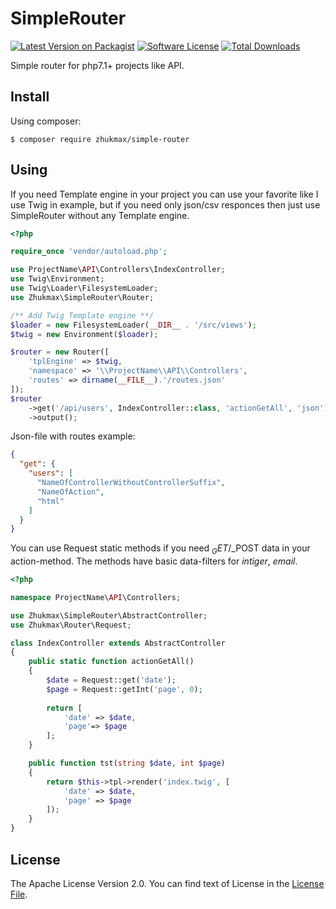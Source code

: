 # SimpleRouter
[![Latest Version on Packagist][ico-version]][link-packagist]
[![Software License][ico-license]](license.md)
[![Total Downloads][ico-downloads]][link-downloads]

Simple router for php7.1+ projects like API.

## Install
Using composer:
```console
$ composer require zhukmax/simple-router
```

## Using
If you need Template engine in your project you can use your favorite like I use Twig in example, but if you need only json/csv responces then just use SimpleRouter without any Template engine.
```php
<?php

require_once 'vendor/autoload.php';

use ProjectName\API\Controllers\IndexController;
use Twig\Environment;
use Twig\Loader\FilesystemLoader;
use Zhukmax\SimpleRouter\Router;

/** Add Twig Template engine **/
$loader = new FilesystemLoader(__DIR__ . '/src/views');
$twig = new Environment($loader);

$router = new Router([
    'tplEngine' => $twig,
    'namespace' => '\\ProjectName\\API\\Controllers',
    'routes' => dirname(__FILE__).'/routes.json'
]);
$router
    ->get('/api/users', IndexController::class, 'actionGetAll', 'json')
    ->output();
```
Json-file with routes example:
```json
{
  "get": {
    "users": [
      "NameOfControllerWithoutControllerSuffix",
      "NameOfAction",
      "html"
    ]
  }
}
```
You can use Request static methods if you need $_GET/$_POST data in your action-method. The methods have basic data-filters for *intiger*, *email*.
```php
<?php

namespace ProjectName\API\Controllers;

use Zhukmax\SimpleRouter\AbstractController;
use Zhukmax\Router\Request;

class IndexController extends AbstractController
{
    public static function actionGetAll()
    {
        $date = Request::get('date');
        $page = Request::getInt('page', 0);
        
        return [
            'date' => $date,
            'page'=> $page
        ];
    }

    public function tst(string $date, int $page)
    {
        return $this->tpl->render('index.twig', [
            'date' => $date,
            'page' => $page
        ]);
    }
}
```

## License

The Apache License Version 2.0. You can find text of License in the [License File](license.md).

[ico-version]: https://img.shields.io/packagist/v/zhukmax/simple-router.svg
[ico-license]: https://img.shields.io/badge/license-Apache%202-brightgreen.svg
[ico-downloads]: https://img.shields.io/packagist/dt/zhukmax/simple-router.svg

[link-packagist]: https://packagist.org/packages/zhukmax/simple-router
[link-downloads]: https://packagist.org/packages/zhukmax/simple-router
